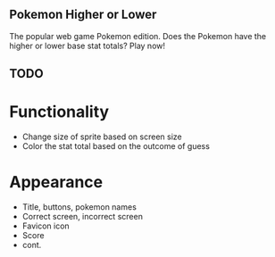 ## Pokemon Higher or Lower

The popular web game Pokemon edition. Does the Pokemon have the higher or lower
base stat totals? Play now!

## TODO

# Functionality

- Change size of sprite based on screen size
- Color the stat total based on the outcome of guess

# Appearance

- Title, buttons, pokemon names
- Correct screen, incorrect screen
- Favicon icon
- Score
- cont.
